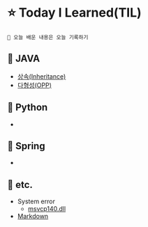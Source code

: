 # ⭐️ Today I Learned(TIL)
    🌟 오늘 배운 내용은 오늘 기록하기 
## 📌 JAVA
* [상속(Inheritance)](./Java/%EC%83%81%EC%86%8D_inheritance.md)
* [다형성(OPP)](./Java/)
## 📌 Python
*
## 📌 Spring
* 
## 📌 etc.
* System error
  + [msvcp140.dll](./etc/msvcp140.md)
* [Markdown](./etc/Markdown.md)
